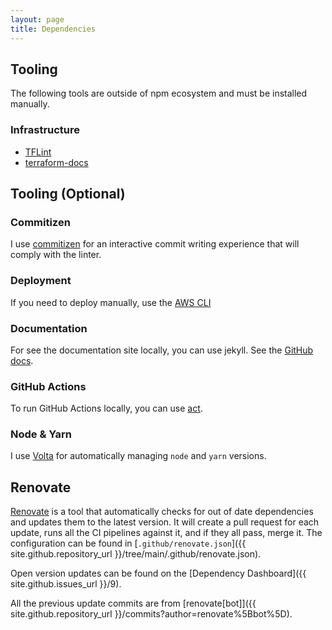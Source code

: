 ```yaml
---
layout: page
title: Dependencies
---
```


## Tooling

The following tools are outside of npm ecosystem and must be installed manually.

### Infrastructure

- [TFLint](https://github.com/terraform-linters/tflint)
- [terraform-docs](https://github.com/terraform-docs/terraform-docs)

## Tooling (Optional)

### Commitizen

I use [commitizen](https://github.com/commitizen/cz-cli) for an interactive commit writing experience that will comply with the linter.

### Deployment

If you need to deploy manually, use the [AWS CLI](https://aws.amazon.com/cli/)

### Documentation

For see the documentation site locally, you can use jekyll. See the [GitHub docs](https://docs.github.com/en/pages/setting-up-a-github-pages-site-with-jekyll/testing-your-github-pages-site-locally-with-jekyll).

### GitHub Actions

To run GitHub Actions locally, you can use [act](https://github.com/nektos/act).

### Node & Yarn

I use [Volta](https://volta.sh/) for automatically managing `node` and `yarn` versions.

## Renovate

[Renovate](https://github.com/renovatebot/renovate) is a tool that automatically checks for out of date dependencies and updates them to the latest version. It will create a pull request for each update, runs all the CI pipelines against it, and if they all pass, merge it. The configuration can be found in [`.github/renovate.json`]({{ site.github.repository_url }}/tree/main/.github/renovate.json).

Open version updates can be found on the [Dependency Dashboard]({{ site.github.issues_url }}/9).

All the previous update commits are from [renovate[bot]]({{ site.github.repository_url }}/commits?author=renovate%5Bbot%5D).
